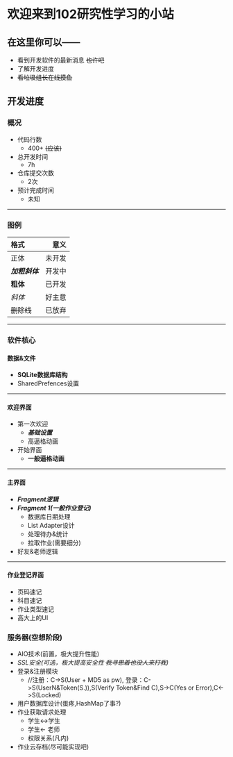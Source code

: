 # 欢迎来到102研究性学习的小站
## 在这里你可以——
+ 看到开发软件的最新消息 ~~也许吧~~
+ 了解开发进度
+ ~~看垃圾组长在线摸鱼~~

## 开发进度 

### 概况
+ 代码行数
  + 400+ ~~(应该)~~
+ 总开发时间
  + 7h
+ 仓库提交次数
  + 2次
+ 预计完成时间
  + 未知
***


### 图例  

 | 格式  | 意义   |  
 | :--- | ----: |  
 | 正体   | 未开发 |  
 | ___加粗斜体___  | 开发中 |
 | __粗体__ |  已开发 |
 | _斜体_ | 好主意 | 
 | ~~删除线~~  | 已放弃 |
 
***

### 软件核心

#### 数据&文件
+ __SQLite数据库结构__
+ SharedPrefences设置
***

#### 欢迎界面
+ 第一次欢迎
  - ___基础设置___
  - 高逼格动画
+ 开始界面
  - __一般逼格动画__
***
#### 主界面
+ ___Fragment逻辑___
+ ___Fragment 1(一般作业登记)___
  - 数据库日期处理
  - List Adapter设计
  - 处理待办&统计
  - 拉取作业(需要细分)
+ 好友&老师逻辑
***
#### 作业登记界面
+ 页码速记
+ 科目速记
+ 作业类型速记
+ 高大上的UI

### 服务器(空想阶段)
+ AIO技术(前置，极大提升性能)
+ _SSL安全(可选，极大提高安全性 ~~我寻思着也没人来打我~~)_
+ 登录&注册模块
  - //注册：C->S(User + MD5 as pw), 登录：C->S(UserN&Token(S.)),S(Verify Token&Find C),S->C(Yes or Error),C<->S(Locked)
+ 用户数据库设计(蛋疼,HashMap了事?)
+ 作业获取请求处理
  - 学生<->学生
  - 学生<- 老师
  - 权限关系(凡内)
+ 作业云存档(尽可能实现吧)






